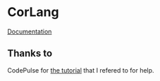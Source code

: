 # CorLang

[Documentation](https://c1200.js.org/CorLang)

## Thanks to

CodePulse for [the tutorial](https://youtube.com/playlist?list=PLZQftyCk7_SdoVexSmwy_tBgs7P0b97yD) that I refered to for help.